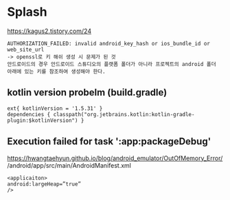 # Splash

<a>https://kagus2.tistory.com/24</a>


```
AUTHORIZATION_FAILED: invalid android_key_hash or ios_bundle_id or web_site_url
-> openssl로 키 해쉬 생성 시 문제가 된 것
안드로이드의 경우 안드로이드 스튜디오의 플랫폼 폴더가 아니라 프로젝트의 android 폴더 아래에 있는 키를 참조하여 생성해야 한다.
```

## kotlin version probelm (build.gradle)

```
ext{ kotlinVersion = '1.5.31' }
dependencies { classpath("org.jetbrains.kotlin:kotlin-gradle-plugin:$kotlinVersion") }
```

## Execution failed for task ':app:packageDebug'
<a>https://hwangtaehyun.github.io/blog/android_emulator/OutOfMemory_Error/</a>
/android/app/src/main/AndroidManifest.xml
```
<applicaiton>
android:largeHeap=”true”
/>
```

